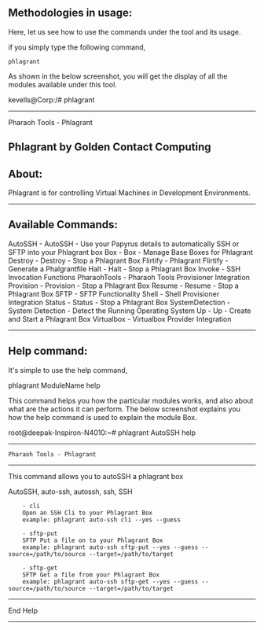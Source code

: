 Methodologies in usage:
-----------------------

Here, let us see how to use the commands under the tool and its usage.

if you simply type the following command,

    phlagrant

As shown in the below screenshot, you will get the display of all the modules available under this tool.

  
  kevells@Corp:/# phlagrant 

  ******************************
  Pharaoh Tools - Phlagrant
  


  Phlagrant by Golden Contact Computing
  -------------------
  
  About:
  -----------------
  Phlagrant is for controlling Virtual Machines in Development Environments.

  -------------------------------------------------------------

  Available Commands:
  ---------------------------------------

  AutoSSH - AutoSSH - Use your Papyrus details to automatically SSH or SFTP into your Phlagrant box
  Box - Box - Manage Base Boxes for Phlagrant
  Destroy - Destroy - Stop a Phlagrant Box
  Flirtify - Phlagrant Flirtify - Generate a Phalgrantfile
  Halt - Halt - Stop a Phlagrant Box
  Invoke - SSH Invocation Functions
  PharaohTools - Pharaoh Tools Provisioner Integration
  Provision - Provision - Stop a Phlagrant Box
  Resume - Resume - Stop a Phlagrant Box
  SFTP - SFTP Functionality
  Shell - Shell Provisioner Integration
  Status - Status - Stop a Phlagrant Box
  SystemDetection - System Detection - Detect the Running Operating System
  Up - Up - Create and Start a Phlagrant Box
  Virtualbox - Virtualbox Provider Integration

  ******************************


Help command:
-------------

It's simple to use the help command,

  phlagrant ModuleName help

This command helps you how the particular modules works, and also about what are the actions it can perform.
The below screenshot explains you how the help command is used to explain the module Box.

  root@deepak-Inspiron-N4010:~# phlagrant AutoSSH help

  ******************************
    Pharaoh Tools - Phlagrant
  ******************************


  This command allows you to autoSSH a phlagrant box

  AutoSSH, auto-ssh, autossh, ssh, SSH

        - cli
        Open an SSH Cli to your Phlagrant Box
        example: phlagrant auto-ssh cli --yes --guess

        - sftp-put
        SFTP Put a file on to your Phlagrant Box
        example: phlagrant auto-ssh sftp-put --yes --guess --source=/path/to/source --target=/path/to/target

        - sftp-get
        SFTP Get a file from your Phlagrant Box
        example: phlagrant auto-ssh sftp-get --yes --guess --source=/path/to/source --target=/path/to/target

  ------------------------------
  End Help
  ******************************

